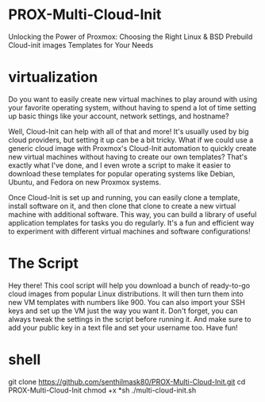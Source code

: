 # PROX-Multi-Cloud-Init
Unlocking the Power of Proxmox: Choosing the Right Linux &amp; BSD Prebuild Cloud-init images Templates for Your Needs

# virtualization 

Do you want to easily create new virtual machines to play around with using your favorite operating system, without having to spend a lot of time setting up basic things like your account, network settings, and hostname?

Well, Cloud-Init can help with all of that and more! It's usually used by big cloud providers, but setting it up can be a bit tricky. What if we could use a generic cloud image with Proxmox's Cloud-Init automation to quickly create new virtual machines without having to create our own templates? That's exactly what I've done, and I even wrote a script to make it easier to download these templates for popular operating systems like Debian, Ubuntu, and Fedora on new Proxmox systems.

Once Cloud-Init is set up and running, you can easily clone a template, install software on it, and then clone that clone to create a new virtual machine with additional software. This way, you can build a library of useful application templates for tasks you do regularly. It's a fun and efficient way to experiment with different virtual machines and software configurations!

# The Script

Hey there! This cool script will help you download a bunch of ready-to-go cloud images from popular Linux distributions. It will then turn them into new VM templates with numbers like 900. You can also import your SSH keys and set up the VM just the way you want it. Don't forget, you can always tweak the settings in the script before running it. And make sure to add your public key in a text file and set your username too. Have fun!

# shell
git clone https://github.com/senthilmask80/PROX-Multi-Cloud-Init.git
cd PROX-Multi-Cloud-Init
chmod +x *sh
./multi-cloud-init.sh

